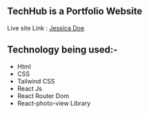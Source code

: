 ## TechHub is a Portfolio Website

Live site Link :  [Jessica Doe](https://jessica-doe.netlify.app/)

## Technology being used:-
* Html
* CSS
* Tailwind CSS
* React Js
* React Router Dom
* React-photo-view Library








